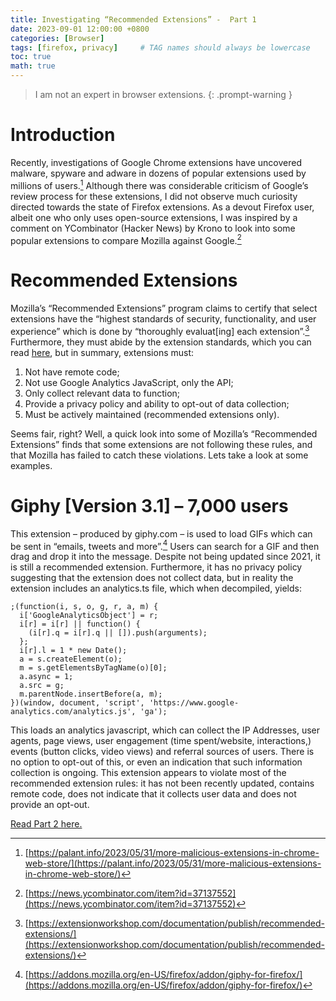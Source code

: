 ```yaml
---
title: Investigating “Recommended Extensions” -  Part 1
date: 2023-09-01 12:00:00 +0800
categories: [Browser]
tags: [firefox, privacy]     # TAG names should always be lowercase
toc: true
math: true
---
```

> I am not an expert in browser extensions.
{: .prompt-warning }

# Introduction
Recently, investigations of Google Chrome extensions have uncovered malware, spyware and adware in dozens of popular extensions used by millions of users.[^footnote] Although there was considerable criticism of Google’s review process for these extensions, I did not observe much curiosity directed towards the state of Firefox extensions. As a devout Firefox user, albeit one who only uses open-source extensions, I was inspired by a comment on YCombinator (Hacker News) by Krono to look into some popular extensions to compare Mozilla against Google.[^footnote2] 
	
# Recommended Extensions
Mozilla’s “Recommended Extensions” program claims to certify that select extensions have the “highest standards of security, functionality, and user experience” which is done by “thoroughly evaluat[ing] each extension”.[^footnote3] Furthermore, they must abide by the extension standards, which you can read [here](https://extensionworkshop.com/documentation/publish/add-on-policies/), but in summary, extensions must:
1. Not have remote code;
2. Not use Google Analytics JavaScript, only the API;
3. Only collect relevant data to function;
4. Provide a privacy policy and ability to opt-out of data collection;
5. Must be actively maintained (recommended extensions only).

Seems fair, right? Well, a quick look into some of Mozilla’s “Recommended Extensions” finds that some extensions are not following these rules, and that Mozilla has failed to catch these violations. Lets take a look at some examples.

# Giphy [Version 3.1] – 7,000 users

This extension – produced by giphy.com – is used to load GIFs which can be sent in “emails, tweets and more”.[^footnote4] Users can search for a GIF and then drag and drop it into the message. Despite not being updated since 2021, it is still a recommended extension. Furthermore, it has no privacy policy  suggesting that the extension does not collect data, but in reality the extension includes an analytics.ts file, which when decompiled, yields: 

```
;(function(i, s, o, g, r, a, m) {
  i['GoogleAnalyticsObject'] = r;
  i[r] = i[r] || function() {
    (i[r].q = i[r].q || []).push(arguments);
  };
  i[r].l = 1 * new Date();
  a = s.createElement(o);
  m = s.getElementsByTagName(o)[0];
  a.async = 1;
  a.src = g;
  m.parentNode.insertBefore(a, m);
})(window, document, 'script', 'https://www.google-analytics.com/analytics.js', 'ga');
```

This loads an analytics javascript, which can collect the IP Addresses, user agents, page views, user engagement (time spent/website, interactions,) events (button clicks, video views) and referral sources of users. There is no option to opt-out of this, or even an indication that such information collection is ongoing. This extension appears to violate most of the recommended extension rules: it has not been recently updated, contains remote code, does not indicate that it collects user data and does not provide an opt-out.

[Read Part 2 here.](https://www.coloursofosint.com/posts/Investigating-Firefox-Part-2/)

[^footnote]: [https://palant.info/2023/05/31/more-malicious-extensions-in-chrome-web-store/](https://palant.info/2023/05/31/more-malicious-extensions-in-chrome-web-store/)
[^footnote2]: [https://news.ycombinator.com/item?id=37137552](https://news.ycombinator.com/item?id=37137552)
[^footnote3]: [https://extensionworkshop.com/documentation/publish/recommended-extensions/](https://extensionworkshop.com/documentation/publish/recommended-extensions/)
[^footnote4]: [https://addons.mozilla.org/en-US/firefox/addon/giphy-for-firefox/](https://addons.mozilla.org/en-US/firefox/addon/giphy-for-firefox/)
